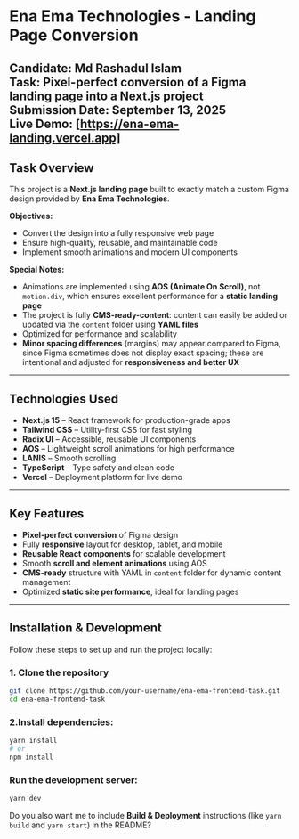 # Ena Ema Technologies - Landing Page Conversion

**Candidate:** Md Rashadul Islam  
**Task:** Pixel-perfect conversion of a Figma landing page into a Next.js project  
**Submission Date:** September 13, 2025  
**Live Demo:** [https://ena-ema-landing.vercel.app]  
---

## Task Overview

This project is a **Next.js landing page** built to exactly match a custom Figma design provided by **Ena Ema Technologies**.  

**Objectives:**  
- Convert the design into a fully responsive web page  
- Ensure high-quality, reusable, and maintainable code  
- Implement smooth animations and modern UI components  

**Special Notes:**  
- Animations are implemented using **AOS (Animate On Scroll)**, not `motion.div`, which ensures excellent performance for a **static landing page**  
- The project is fully **CMS-ready-content**: content can easily be added or updated via the `content` folder using **YAML files**  
- Optimized for performance and scalability  
- **Minor spacing differences** (margins) may appear compared to Figma, since Figma sometimes does not display exact spacing; these are intentional and adjusted for **responsiveness and better UX**

---

## Technologies Used

- **Next.js 15** – React framework for production-grade apps  
- **Tailwind CSS** – Utility-first CSS for fast styling  
- **Radix UI** – Accessible, reusable UI components  
- **AOS** – Lightweight scroll animations for high performance  
- **LANIS** – Smooth scrolling  
- **TypeScript** – Type safety and clean code  
- **Vercel** – Deployment platform for live demo  

---

## Key Features

- **Pixel-perfect conversion** of Figma design  
- Fully **responsive** layout for desktop, tablet, and mobile  
- **Reusable React components** for scalable development  
- Smooth **scroll and element animations** using AOS  
- **CMS-ready** structure with YAML in `content` folder for dynamic content management  
- Optimized **static site performance**, ideal for landing pages  

---

## Installation & Development

Follow these steps to set up and run the project locally:

### 1. Clone the repository
```bash
git clone https://github.com/your-username/ena-ema-frontend-task.git
cd ena-ema-frontend-task
```
### 2.Install dependencies:
```bash
yarn install
# or 
npm install
```

### Run the development server:
```bash
yarn dev
```

Do you also want me to include **Build & Deployment** instructions (like `yarn build` and `yarn start`) in the README?
